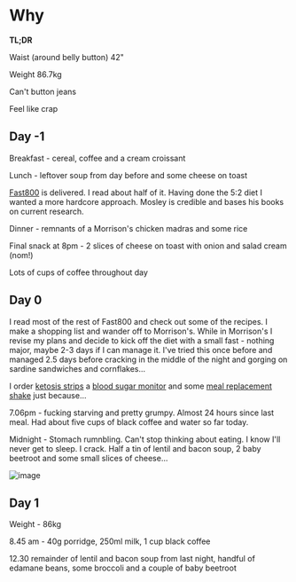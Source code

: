 # Why

**TL;DR**

Waist (around belly button) 42"

Weight 86.7kg

Can't button jeans

Feel like crap

## Day -1

Breakfast - cereal, coffee and a cream croissant 

Lunch - leftover soup from day before and some cheese on toast

[Fast800](https://www.amazon.co.uk/Fast-800-combine-intermittent-long-term/dp/1780723628/ref=sr_1_2?dchild=1&keywords=fast+800&qid=1615143147&sr=8-2) is delivered. I read about half of it. Having done the 5:2 diet I wanted a more hardcore approach. Mosley is credible and bases his books on current research.

Dinner - remnants of a Morrison's chicken madras and some rice

Final snack at 8pm - 2 slices of cheese on toast with onion and salad cream (nom!)

Lots of cups of coffee throughout day

## Day 0

I read most of the rest of Fast800 and check out some of the recipes. I make a shopping list and wander off to Morrison's. While in Morrison's I revise my plans and decide to kick off the diet with a small fast - nothing major, maybe 2-3 days if I can manage it. I've tried this once before and managed 2.5 days before cracking in the middle of the night and gorging on sardine sandwiches and cornflakes...

I order [ketosis strips](https://www.amazon.co.uk/gp/product/B084VKSW5G/ref=ppx_yo_dt_b_asin_title_o00_s00?ie=UTF8&psc=1) a [blood sugar monitor](https://www.amazon.co.uk/gp/product/B08146YKWY/ref=ppx_yo_dt_b_asin_title_o00_s00?ie=UTF8&psc=1) and some [meal replacement shake](https://www.amazon.co.uk/gp/product/B0013GKCE4/ref=ppx_yo_dt_b_asin_title_o00_s00?ie=UTF8&psc=1) just because...

7.06pm - fucking starving and pretty grumpy. Almost 24 hours since last meal. Had about five cups of black coffee and water so far today.

Midnight - Stomach rumnbling. Can't stop thinking about eating. I know I'll never get to sleep. I crack. Half a tin of lentil and bacon soup, 2 baby beetroot and some small slices of cheese...

![image](assets\images\p1.jpg)

## Day 1

Weight - 86kg

8.45 am - 40g porridge, 250ml milk, 1 cup black coffee

12.30 remainder of lentil and bacon soup from last night, handful of edamane beans, some broccoli and a couple of baby beetroot



